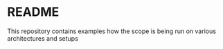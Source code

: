 # README #

This repository contains examples how the scope is being run on various architectures and setups

